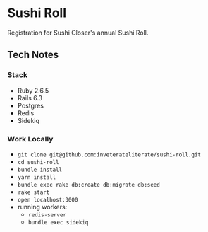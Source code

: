 # Sushi Roll

Registration for Sushi Closer's annual Sushi Roll.

## Tech Notes
### Stack
+ Ruby 2.6.5
+ Rails 6.3
+ Postgres
+ Redis
+ Sidekiq

### Work Locally
+ `git clone git@github.com:inveterateliterate/sushi-roll.git`
+ `cd sushi-roll`
+ `bundle install`
+ `yarn install`
+ `bundle exec rake db:create db:migrate db:seed`
+ `rake start`
+ `open localhost:3000`
+ running workers:
  + `redis-server`
  + `bundle exec sidekiq`

